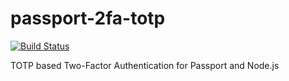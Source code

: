 # passport-2fa-totp

[![Build Status](https://travis-ci.org/ilich/passport-2fa-totp.svg?branch=master)](https://travis-ci.org/ilich/passport-2fa-totp)

TOTP based Two-Factor Authentication for Passport and Node.js
